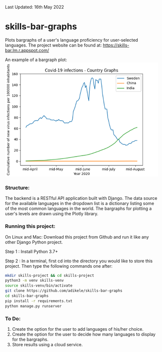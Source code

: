 Last Updated: 16th May 2022

# skills-bar-graphs
Plots bargraphs of a user's language proficiency for user-selected languages.
The project website can be found at: https://skills-bar.lm.r.appspot.com/

An example of a bargraph plot:
![An example of a linegraph plot using the 'Spread of Infections in Countries' link](https://github.com/adikele/covidplots-using-django/blob/master/SweChiIndia.png)

### Structure:
The backend is a RESTful API application built with Django.
The data source for the available languages in the dropdown list is a dictionary listing some of the most common languages in the world.
The bargraphs for plotting a user's levels are drawn using the Plotly library.


### Running this project:
On Linux and Mac: Download this project from Github and run it like any other Django Python project. 

Step 1 : Install Python 3.7+

Step 2 : In a terminal, first cd into the directory you would like to store this project. Then type the following commands one after:
```bash
mkdir skills-project && cd skills-project
python3 -m venv skills-venv
source skills-venv/bin/activate
git clone https://github.com/adikele/skills-bar-graphs
cd skills-bar-graphs
pip install -r requirements.txt
python manage.py runserver
```

### To Do: 
1. Create the option for the user to add languages of his/her choice.
2. Create the option for the user to decide how many languages to display for the bargraphs.
3. Store results using a cloud service.

